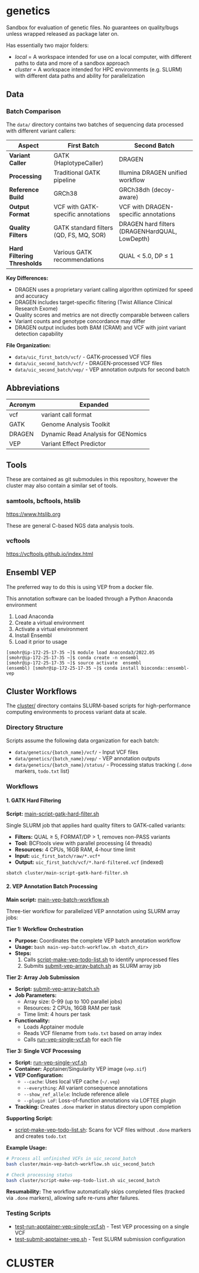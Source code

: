 # genetics

Sandbox for evaluation of genetic files. No guarantees on quality/bugs unless wrapped released as package later on. 

Has essentially two major folders:

- *local* = A workspace intended for use on a local computer, with different paths to data and more of a sandbox approach
- *cluster* = A workspace intended for HPC environments (e.g. SLURM) with different data paths and ability for parallelization



## Data

### Batch Comparison

The `data/` directory contains two batches of sequencing data processed with different variant callers:

| Aspect | First Batch | Second Batch |
|--------|-------------|--------------|
| **Variant Caller** | GATK (HaplotypeCaller) | DRAGEN |
| **Processing** | Traditional GATK pipeline | Illumina DRAGEN unified workflow |
| **Reference Build** | GRCh38 | GRCh38dh (decoy-aware) |
| **Output Format** | VCF with GATK-specific annotations | VCF with DRAGEN-specific annotations |
| **Quality Filters** | GATK standard filters (QD, FS, MQ, SOR) | DRAGEN hard filters (DRAGENHardQUAL, LowDepth) |
| **Hard Filtering Thresholds** | Various GATK recommendations | QUAL < 5.0, DP ≤ 1 |

**Key Differences:**
- DRAGEN uses a proprietary variant calling algorithm optimized for speed and accuracy
- DRAGEN includes target-specific filtering (Twist Alliance Clinical Research Exome)
- Quality scores and metrics are not directly comparable between callers
- Variant counts and genotype concordance may differ
- DRAGEN output includes both BAM (CRAM) and VCF with joint variant detection capability

**File Organization:**
- `data/uic_first_batch/vcf/` - GATK-processed VCF files
- `data/uic_second_batch/vcf/` - DRAGEN-processed VCF files
- `data/uic_second_batch/vep/` - VEP annotation outputs for second batch

## Abbreviations

| Acronym | Expanded |
| - | --- | 
| vcf | variant call format |
| GATK | Genome Analysis Toolkit |
| DRAGEN | Dynamic Read Analysis for GENomics |
| VEP | Variant Effect Predictor |

## Tools

These are contained as git submodules in this repository, however the cluster may also contain a similar set of tools.

### samtools, bcftools, htslib

https://www.htslib.org

These are general C-based NGS data analysis tools.

### vcftools

https://vcftools.github.io/index.html

## Ensembl VEP

The preferred way to do this is using VEP from a docker file. 

This annotation software can be loaded through a Python Anaconda environment

1. Load Anaconda
1. Create a virtual environment
1. Activate a virtual environment
1. Install Ensembl
1. Load it prior to usage

```
[smohr@ip-172-25-17-35 ~]$ module load Anaconda3/2022.05
[smohr@ip-172-25-17-35 ~]$ conda create -n ensembl
[smohr@ip-172-25-17-35 ~]$ source activate  ensembl
(ensembl) [smohr@ip-172-25-17-35 ~]$ conda install bioconda::ensembl-vep
```

## Cluster Workflows

The [cluster/](cluster/) directory contains SLURM-based scripts for high-performance computing environments to process variant data at scale.

### Directory Structure

Scripts assume the following data organization for each batch:
- `data/genetics/{batch_name}/vcf/` - Input VCF files
- `data/genetics/{batch_name}/vep/` - VEP annotation outputs
- `data/genetics/{batch_name}/status/` - Processing status tracking (`.done` markers, `todo.txt` list)

### Workflows

#### 1. GATK Hard Filtering

**Script:** [main-script-gatk-hard-filter.sh](cluster/main-script-gatk-hard-filter.sh)

Single SLURM job that applies hard quality filters to GATK-called variants:
- **Filters:** QUAL ≥ 5, FORMAT/DP > 1, removes non-PASS variants
- **Tool:** BCFtools view with parallel processing (4 threads)
- **Resources:** 4 CPUs, 16GB RAM, 4-hour time limit
- **Input:** `uic_first_batch/raw/*.vcf*`
- **Output:** `uic_first_batch/vcf/*.hard-filtered.vcf` (indexed)

```bash
sbatch cluster/main-script-gatk-hard-filter.sh
```

#### 2. VEP Annotation Batch Processing

**Main script:** [main-vep-batch-workflow.sh](cluster/main-vep-batch-workflow.sh)

Three-tier workflow for parallelized VEP annotation using SLURM array jobs:

**Tier 1: Workflow Orchestration**
- **Purpose:** Coordinates the complete VEP batch annotation workflow
- **Usage:** `bash main-vep-batch-workflow.sh <batch_dir>`
- **Steps:**
  1. Calls [script-make-vep-todo-list.sh](cluster/script-make-vep-todo-list.sh:1) to identify unprocessed files
  2. Submits [submit-vep-array-batch.sh](cluster/submit-vep-array-batch.sh:1) as SLURM array job

**Tier 2: Array Job Submission**
- **Script:** [submit-vep-array-batch.sh](cluster/submit-vep-array-batch.sh:1)
- **Job Parameters:**
  - Array size: 0-99 (up to 100 parallel jobs)
  - Resources: 2 CPUs, 16GB RAM per task
  - Time limit: 4 hours per task
- **Functionality:**
  - Loads Apptainer module
  - Reads VCF filename from `todo.txt` based on array index
  - Calls [run-vep-single-vcf.sh](cluster/run-vep-single-vcf.sh:1) for each file

**Tier 3: Single VCF Processing**
- **Script:** [run-vep-single-vcf.sh](cluster/run-vep-single-vcf.sh:1)
- **Container:** Apptainer/Singularity VEP image (`vep.sif`)
- **VEP Configuration:**
  - `--cache`: Uses local VEP cache (`~/.vep`)
  - `--everything`: All variant consequence annotations
  - `--show_ref_allele`: Include reference allele
  - `--plugin LoF`: Loss-of-function annotations via LOFTEE plugin
- **Tracking:** Creates `.done` marker in status directory upon completion

**Supporting Script:**
- [script-make-vep-todo-list.sh](cluster/script-make-vep-todo-list.sh:1): Scans for VCF files without `.done` markers and creates `todo.txt`

**Example Usage:**
```bash
# Process all unfinished VCFs in uic_second_batch
bash cluster/main-vep-batch-workflow.sh uic_second_batch

# Check processing status
bash cluster/script-make-vep-todo-list.sh uic_second_batch
```

**Resumability:** The workflow automatically skips completed files (tracked via `.done` markers), allowing safe re-runs after failures.

### Testing Scripts

- [test-run-apptainer-vep-single-vcf.sh](cluster/test-run-apptainer-vep-single-vcf.sh:1) - Test VEP processing on a single VCF
- [test-submit-apptainer-vep.sh](cluster/test-submit-apptainer-vep.sh:1) - Test SLURM submission configuration

# CLUSTER
